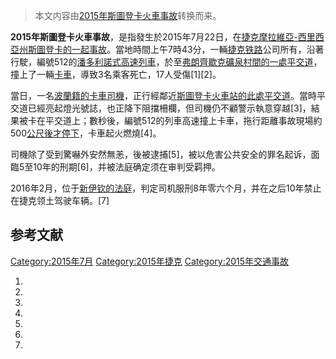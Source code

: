 > 本文内容由[2015年斯圖登卡火車事故](https://zh.wikipedia.org/wiki/2015年斯圖登卡火車事故)转换而来。


**2015年斯圖登卡火車事故**，是指發生於2015年7月22日，在[捷克](../Page/捷克.md "wikilink")[摩拉維亞-西里西亞州](../Page/摩拉維亞-西里西亞州.md "wikilink")[斯圖登卡的一起事故](https://zh.wikipedia.org/wiki/斯圖登卡 "wikilink")。當地時間上午7時43分，一輛[捷克铁路](../Page/捷克铁路.md "wikilink")公司所有，沿著行駛，編號512的[潘多利諾式高速列車](https://zh.wikipedia.org/wiki/潘多利諾 "wikilink")，於至[弗朗齊歇克礦泉村間的一處](https://zh.wikipedia.org/wiki/弗朗齊歇克礦泉村 "wikilink")[平交道](../Page/平交道.md "wikilink")，撞上了一輛[卡車](https://zh.wikipedia.org/wiki/卡車 "wikilink")，導致3名乘客死亡，17人受傷\[1\]\[2\]。

當日，一名[波蘭籍的卡車司機](https://zh.wikipedia.org/wiki/波蘭 "wikilink")，正行經鄰近[斯圖登卡火車站的此處平交道](https://zh.wikipedia.org/wiki/斯圖登卡 "wikilink")。當時平交道已經亮起燈光號誌，也正降下阻擋柵欄，但司機仍不顧警示執意穿越\[3\]，結果被卡在平交道上；數秒後，編號512的列車高速撞上卡車，拖行距離事故現場約500[公尺後才停下](https://zh.wikipedia.org/wiki/公尺 "wikilink")，卡車起火燃燒\[4\]。

司機除了受到驚嚇外安然無恙，後被逮捕\[5\]，被以危害公共安全的罪名起诉，面臨5至10年的刑期\[6\]，并被法庭确定须在审判受羁押。

2016年2月，位于[新伊钦的法庭](https://zh.wikipedia.org/wiki/新伊钦 "wikilink")，判定司机服刑8年零六个月，并在之后10年禁止在捷克领土驾驶车辆。\[7\]

## 参考文献

[Category:2015年7月](https://zh.wikipedia.org/wiki/Category:2015年7月 "wikilink") [Category:2015年捷克](https://zh.wikipedia.org/wiki/Category:2015年捷克 "wikilink") [Category:2015年交通事故](https://zh.wikipedia.org/wiki/Category:2015年交通事故 "wikilink")

1.
2.
3.
4.
5.
6.
7.